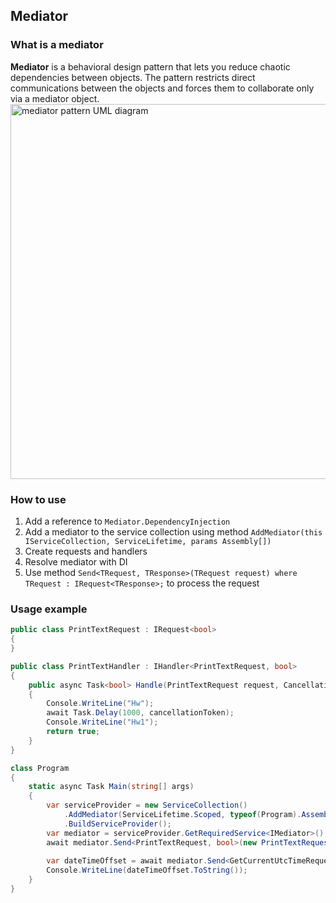 ## Mediator

### What is a mediator
**Mediator** is a behavioral design pattern that lets you reduce chaotic dependencies between objects. The pattern restricts direct communications between the objects and forces them to collaborate only via a mediator object.
<img src="https://user-images.githubusercontent.com/67170413/128600102-91a9fb83-12a2-485c-be50-95e4c561b7ce.png" align="center" alt="mediator pattern UML diagram" width="600"/>

### How to use
1. Add a reference to `Mediator.DependencyInjection`
2. Add a mediator to the service collection using method `AddMediator(this IServiceCollection, ServiceLifetime, params Assembly[])`
3. Create requests and handlers
4. Resolve mediator with DI
5. Use method `Send<TRequest, TResponse>(TRequest request) where TRequest : IRequest<TResponse>;` to process the request

### Usage example

```csharp
public class PrintTextRequest : IRequest<bool>
{
}

public class PrintTextHandler : IHandler<PrintTextRequest, bool>
{
    public async Task<bool> Handle(PrintTextRequest request, CancellationToken cancellationToken = default)
    {
        Console.WriteLine("Hw");
        await Task.Delay(1000, cancellationToken);
        Console.WriteLine("Hw1");
        return true;
    }
}
```

```csharp
class Program
{
    static async Task Main(string[] args)
    {
        var serviceProvider = new ServiceCollection()
            .AddMediator(ServiceLifetime.Scoped, typeof(Program).Assembly)
            .BuildServiceProvider();
        var mediator = serviceProvider.GetRequiredService<IMediator>();
        await mediator.Send<PrintTextRequest, bool>(new PrintTextRequest());
        
        var dateTimeOffset = await mediator.Send<GetCurrentUtcTimeRequest, DateTimeOffset>(new GetCurrentUtcTimeRequest());
        Console.WriteLine(dateTimeOffset.ToString());
    }
}
```
